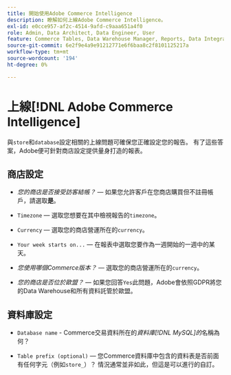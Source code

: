 ```yaml
---
title: 開始使用Adobe Commerce Intelligence
description: 瞭解如何上線Adobe Commerce Intelligence。
exl-id: e0cce957-af2c-4514-9afd-c9aaa651a4f0
role: Admin, Data Architect, Data Engineer, User
feature: Commerce Tables, Data Warehouse Manager, Reports, Data Integration
source-git-commit: 6e2f9e4a9e91212771e6f6baa8c2f8101125217a
workflow-type: tm+mt
source-wordcount: '194'
ht-degree: 0%

---
```


# 上線[!DNL Adobe Commerce Intelligence]

與`store`和`database`設定相關的上線問題可確保您正確設定您的報告。 有了這些答案，Adobe便可針對商店設定提供量身打造的報表。

## 商店設定

- *您的商店是否接受訪客結帳？* — 如果您允許客戶在您商店購買但不註冊帳戶，請選取&#x200B;**是**。

- `Timezone` — 選取您想要在其中檢視報告的`timezone`。

- `Currency` — 選取您的商店營運所在的`currency`。

- `Your week starts on...` — 在報表中選取您要作為一週開始的一週中的某天。

- *您使用哪個Commerce版本？* — 選取您的商店營運所在的`currency`。

- *您的商店是否位於歐盟？* — 如果您回答`Yes`此問題，Adobe會依照GDPR將您的Data Warehouse和所有資料託管於歐盟。

## 資料庫設定

- `Database name` - Commerce交易資料所在的&#x200B;*資料庫[!DNL MySQL]的*&#x200B;名稱為何？

- `Table prefix (optional)` — 您Commerce資料庫中包含的資料表是否前面有任何字元（例如`store_`）？ 情況通常並非如此，但這是可以進行的自訂。
